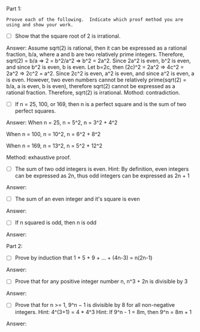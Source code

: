 Part 1:
```
Proove each of the following.  Indicate which proof method you are using and show your work.
```
- [ ]  Show that the square root of 2 is irrational.

Answer:
Assume sqrt(2) is rational, then it can be expressed as a rational fraction, b/a, where a and b are two relatively prime integers.
Therefore, sqrt(2) = b/a   =>   2 = b^2/a^2   =>   b^2 = 2a^2.
Since 2a^2 is even, b^2 is even, and since b^2 is even, b is even.
Let b=2c, then (2c)^2 = 2a^2   => 4c^2 = 2a^2   =>   2c^2 = a^2.
Since 2c^2 is even, a^2 is even, and since a^2 is even, a is even.
However, two even numbers cannot be relatively prime(sqrt(2) = b/a, a is even, b is even), therefore sqrt(2) cannot be expressed as a rational fraction.
Therefore, sqrt(2) is irrational. Mothod: contradiction.


- [ ]  If n = 25, 100, or 169, then n is a perfect square and is the sum of two perfect squares.

Answer: 
When n = 25,  n = 5^2,  n = 3^2 + 4^2

When n = 100, n = 10^2, n = 6^2 + 8^2

When n = 169, n = 13^2, n = 5^2 + 12^2

Method: exhaustive proof.

- [ ]  The sum of two odd integers is even.  Hint: By definition, even integers can be expressed as 2n, thus odd integers can be expressed as 2n + 1	

Answer: 
- [ ]  The sum of an even integer and it's square is even

Answer: 
- [ ]  If n squared is odd, then n is odd

Answer: 

Part 2:

- [ ] Prove by induction that 1 + 5 + 9 + ... + (4n-3) = n(2n-1)

Answer: 
- [ ] Prove that for any positive integer number n, n^3 + 2n is divisible by 3

Answer: 
- [ ] Prove that for n >= 1, 9^n − 1 is divisible by 8 for all non-negative integers. 
Hint: 4^(3+1) = 4 * 4^3
Hint: If 9^n - 1 = 8m, then 9^n = 8m + 1   

Answer: 
